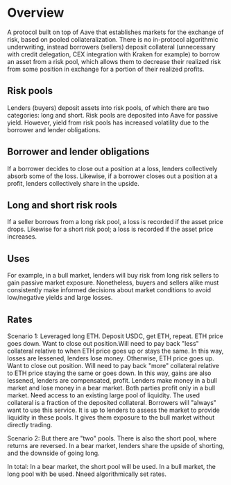 # Overview 
A protocol built on top of Aave that establishes markets for the exchange of risk, based on pooled collateralization. There is no in-protocol algorithmic underwriting, instead borrowers (sellers) deposit collateral (unnecessary with credit delegation, CEX integration with Kraken for example) to borrow an asset from a risk pool, which allows them to decrease their realized risk from some position in exchange for a portion of their realized profits.

## Risk pools
Lenders (buyers) deposit assets into risk pools, of which there are two categories: long and short. Risk pools are deposited into Aave for passive yield. However, yield from risk pools has increased volatility due to the borrower and lender obligations. 

## Borrower and lender obligations
If a borrower decides to close out a position at a loss, lenders collectively absorb some of the loss. Likewise, if a borrower closes out a position at a profit, lenders collectively share in the upside.

## Long and short risk rools
If a seller borrows from a long risk pool, a loss is recorded if the asset price drops. Likewise for a short risk pool; a loss is recorded if the asset price increases.

## Uses
For example, in a bull market, lenders will buy risk from long risk sellers to gain passive market exposure. Nonetheless, buyers and sellers alike must consistently make informed decisions about market conditions to avoid low/negative yields and large losses. 

## Rates


Scenario 1:
Leveraged long ETH. Deposit USDC, get ETH, repeat. ETH price goes down. Want to close out position.Will need to pay back "less" collateral relative to when ETH price goes up or stays the same. In this way, losses are lessened, lenders lose money. Otherwise, ETH price goes up. Want to close out position. Will need to pay back "more" collateral relative to ETH price staying the same or goes down. In this way, gains are also lessened, lenders are compensated, profit. Lenders make money in a bull market and lose money in a bear market. Both parties profit only in a bull market. Need access to an existing large pool of liquidity. The used collateral is a fraction of the deposited collateral. Borrowers will "always" want to use this service. It is up to lenders to assess the market to provide liquidity in these pools. It gives them exposure to the bull market without directly trading. 

Scenario 2:
But there are "two" pools. There is also the short pool, where returns are reversed. In a bear market, lenders share the upside of shorting, and the downside of going long. 

In total:
In a bear market, the short pool will be used. In a bull market, the long pool with be used. Nneed algorithmically set rates. 